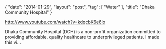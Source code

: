 {
   "date": "2014-01-29",
   "layout": "post",
   "tag": [
      "Water"
   ],
   "title": "Dhaka Community Hospital"
}

http://www.youtube.com/watch?v=kdqcbK6e6lo  

Dhaka Community Hospital (DCH) is a non-profit organization committed to providing affordable, quality healthcare to underprivileged patients. I made this vi...